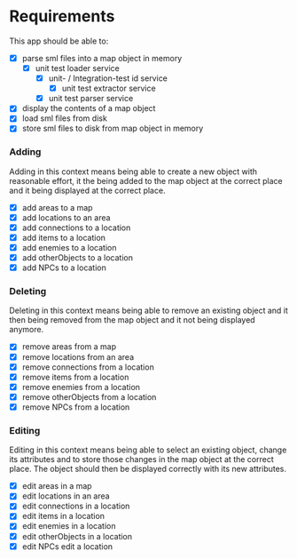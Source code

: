 # Requirements

This app should be able to:
- [x] parse sml files into a map object in memory
  - [x] unit test loader service
    - [x] unit- / Integration-test id service
      - [x] unit test extractor service
    - [x] unit test parser service
- [x] display the contents of a map object
- [x] load sml files from disk
- [x] store sml files to disk from map object in memory

### Adding
Adding in this context means being able to create a new object with reasonable effort,
it the being added to the map object at the correct place and it being displayed at
the correct place.

- [x] add areas to a map
- [x] add locations to an area
- [x] add connections to a location
- [x] add items to a location
- [x] add enemies to a location
- [x] add otherObjects to a location
- [x] add NPCs to a location

### Deleting
Deleting in this context means being able to remove an existing object and it then being removed
from the map object and it not being displayed anymore.

- [x] remove areas from a map
- [x] remove locations from an area
- [x] remove connections from a location
- [x] remove items from a location
- [x] remove enemies from a location
- [x] remove otherObjects from a location
- [x] remove NPCs from a location

### Editing
Editing in this context means being able to select an existing object, change its attributes
and to store those changes in the map object at the correct place. The object should then be displayed
correctly with its new attributes.

- [x] edit areas in a map
- [x] edit locations in an area
- [x] edit connections in a location
- [x] edit items in a location
- [x] edit enemies in a location
- [x] edit otherObjects in a location
- [x] edit NPCs edit a location 

